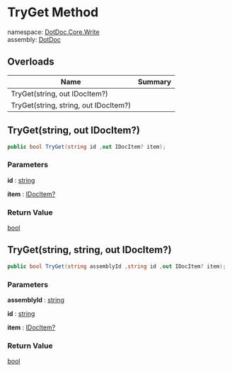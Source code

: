 ﻿# TryGet Method

namespace: [DotDoc\.Core\.Write](../../DotDoc.Core.Write.md)<br />
assembly: [DotDoc](../../../DotDoc.md)



## Overloads

| Name | Summary |
|------|---------|
| TryGet\(string, out IDocItem?\) |  |
| TryGet\(string, string, out IDocItem?\) |  |

## TryGet\(string, out IDocItem?\)



```csharp
public bool TryGet(string id ,out IDocItem? item);
```

### Parameters

__id__ : [string](https://docs.microsoft.com/dotnet/api/System.String)



__item__ : [IDocItem?](../../../DotDoc/DotDoc.Core.Models/IDocItem.md)



### Return Value

[bool](https://docs.microsoft.com/dotnet/api/System.Boolean)



## TryGet\(string, string, out IDocItem?\)



```csharp
public bool TryGet(string assemblyId ,string id ,out IDocItem? item);
```

### Parameters

__assemblyId__ : [string](https://docs.microsoft.com/dotnet/api/System.String)



__id__ : [string](https://docs.microsoft.com/dotnet/api/System.String)



__item__ : [IDocItem?](../../../DotDoc/DotDoc.Core.Models/IDocItem.md)



### Return Value

[bool](https://docs.microsoft.com/dotnet/api/System.Boolean)



